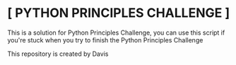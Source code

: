 # [ PYTHON PRINCIPLES CHALLENGE ]

This is a solution for Python Principles Challenge,
you can use this script if you're stuck when you
try to finish the Python Principles Challenge

This repository is created by Davis

